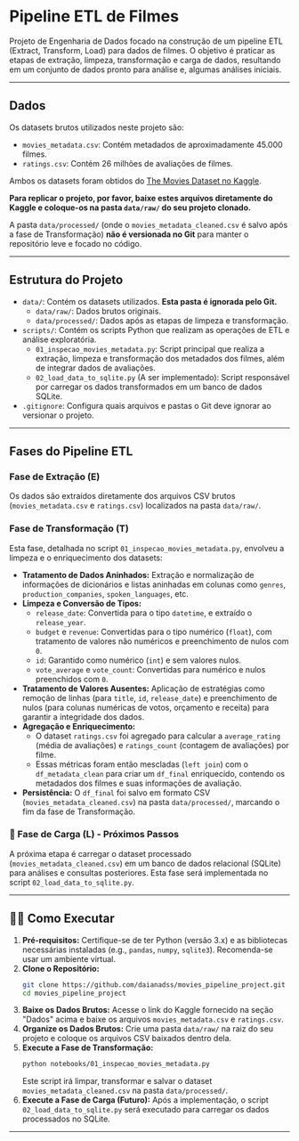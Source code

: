 # Pipeline ETL de Filmes

Projeto de Engenharia de Dados focado na construção de um pipeline ETL (Extract, Transform, Load) para dados de filmes. O objetivo é praticar as etapas de extração, limpeza, transformação e carga de dados, resultando em um conjunto de dados pronto para análise e, algumas análises iniciais.

---

## Dados

Os datasets brutos utilizados neste projeto são:
- `movies_metadata.csv`: Contém metadados de aproximadamente 45.000 filmes.
- `ratings.csv`: Contém 26 milhões de avaliações de filmes.

Ambos os datasets foram obtidos do [The Movies Dataset no Kaggle](https://www.kaggle.com/datasets/rounakbanik/the-movies-dataset/).

**Para replicar o projeto, por favor, baixe estes arquivos diretamente do Kaggle e coloque-os na pasta `data/raw/` do seu projeto clonado.**

A pasta `data/processed/` (onde o `movies_metadata_cleaned.csv` é salvo após a fase de Transformação) **não é versionada no Git** para manter o repositório leve e focado no código.

---

## Estrutura do Projeto

- `data/`: Contém os datasets utilizados. **Esta pasta é ignorada pelo Git.**
    - `data/raw/`: Dados brutos originais. 
    - `data/processed/`: Dados após as etapas de limpeza e transformação. 
- `scripts/`: Contém os scripts Python que realizam as operações de ETL e análise exploratória.
    - `01_inspecao_movies_metadata.py`: Script principal que realiza a extração, limpeza e transformação dos metadados dos filmes, além de integrar dados de avaliações.
    - `02_load_data_to_sqlite.py` (A ser implementado): Script responsável por carregar os dados transformados em um banco de dados SQLite.
- `.gitignore`: Configura quais arquivos e pastas o Git deve ignorar ao versionar o projeto.

---

## Fases do Pipeline ETL

### Fase de Extração (E)

Os dados são extraídos diretamente dos arquivos CSV brutos (`movies_metadata.csv` e `ratings.csv`) localizados na pasta `data/raw/`.

### Fase de Transformação (T)

Esta fase, detalhada no script `01_inspecao_movies_metadata.py`, envolveu a limpeza e o enriquecimento dos datasets:

-   **Tratamento de Dados Aninhados:** Extração e normalização de informações de dicionários e listas aninhadas em colunas como `genres`, `production_companies`, `spoken_languages`, etc.
-   **Limpeza e Conversão de Tipos:**
    -   `release_date`: Convertida para o tipo `datetime`, e extraído o `release_year`.
    -   `budget` e `revenue`: Convertidas para o tipo numérico (`float`), com tratamento de valores não numéricos e preenchimento de nulos com `0`.
    -   `id`: Garantido como numérico (`int`) e sem valores nulos.
    -   `vote_average` e `vote_count`: Convertidas para numérico e nulos preenchidos com `0`.
-   **Tratamento de Valores Ausentes:** Aplicação de estratégias como remoção de linhas (para `title`, `id`, `release_date`) e preenchimento de nulos (para colunas numéricas de votos, orçamento e receita) para garantir a integridade dos dados.
-   **Agregação e Enriquecimento:**
    -   O dataset `ratings.csv` foi agregado para calcular a `average_rating` (média de avaliações) e `ratings_count` (contagem de avaliações) por filme.
    -   Essas métricas foram então mescladas (`left join`) com o `df_metadata_clean` para criar um `df_final` enriquecido, contendo os metadados dos filmes e suas informações de avaliação.
-   **Persistência:** O `df_final` foi salvo em formato CSV (`movies_metadata_cleaned.csv`) na pasta `data/processed/`, marcando o fim da fase de Transformação.

### 💾 Fase de Carga (L) - Próximos Passos

A próxima etapa é carregar o dataset processado (`movies_metadata_cleaned.csv`) em um banco de dados relacional (SQLite) para análises e consultas posteriores. Esta fase será implementada no script `02_load_data_to_sqlite.py`.

---

## 🏃‍♀️ Como Executar

1.  **Pré-requisitos:** Certifique-se de ter Python (versão 3.x) e as bibliotecas necessárias instaladas (e.g., `pandas`, `numpy`, `sqlite3`). Recomenda-se usar um ambiente virtual.
2.  **Clone o Repositório:**
    ```bash
    git clone https://github.com/daianadss/movies_pipeline_project.git
    cd movies_pipeline_project
    ```
3.  **Baixe os Dados Brutos:** Acesse o link do Kaggle fornecido na seção "Dados" acima e baixe os arquivos `movies_metadata.csv` e `ratings.csv`.
4.  **Organize os Dados Brutos:** Crie uma pasta `data/raw/` na raiz do seu projeto e coloque os arquivos CSV baixados dentro dela.
5.  **Execute a Fase de Transformação:**
    ```bash
    python notebooks/01_inspecao_movies_metadata.py
    ```
    Este script irá limpar, transformar e salvar o dataset `movies_metadata_cleaned.csv` na pasta `data/processed/`.
6.  **Execute a Fase de Carga (Futuro):** Após a implementação, o script `02_load_data_to_sqlite.py` será executado para carregar os dados processados no SQLite.

---

